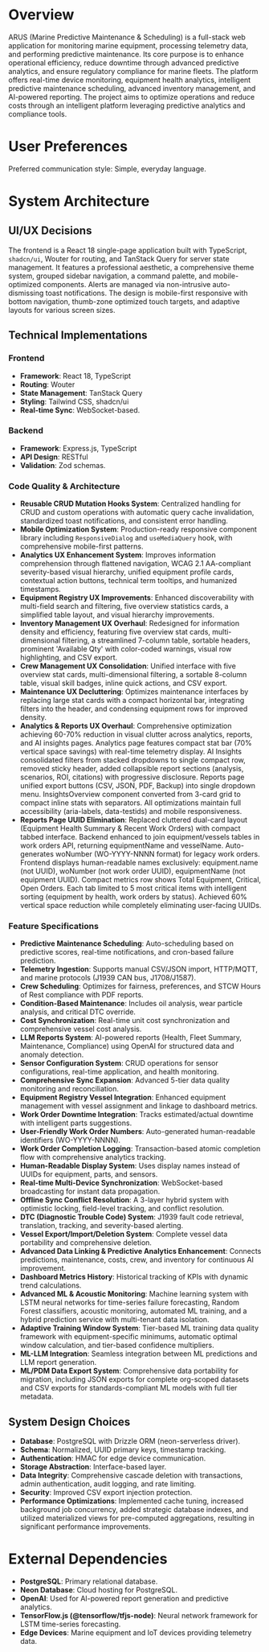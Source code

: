 # Overview

ARUS (Marine Predictive Maintenance & Scheduling) is a full-stack web application for monitoring marine equipment, processing telemetry data, and performing predictive maintenance. Its core purpose is to enhance operational efficiency, reduce downtime through advanced predictive analytics, and ensure regulatory compliance for marine fleets. The platform offers real-time device monitoring, equipment health analytics, intelligent predictive maintenance scheduling, advanced inventory management, and AI-powered reporting. The project aims to optimize operations and reduce costs through an intelligent platform leveraging predictive analytics and compliance tools.

# User Preferences

Preferred communication style: Simple, everyday language.

# System Architecture

## UI/UX Decisions

The frontend is a React 18 single-page application built with TypeScript, `shadcn/ui`, Wouter for routing, and TanStack Query for server state management. It features a professional aesthetic, a comprehensive theme system, grouped sidebar navigation, a command palette, and mobile-optimized components. Alerts are managed via non-intrusive auto-dismissing toast notifications. The design is mobile-first responsive with bottom navigation, thumb-zone optimized touch targets, and adaptive layouts for various screen sizes.

## Technical Implementations

### Frontend
- **Framework**: React 18, TypeScript
- **Routing**: Wouter
- **State Management**: TanStack Query
- **Styling**: Tailwind CSS, shadcn/ui
- **Real-time Sync**: WebSocket-based.

### Backend
- **Framework**: Express.js, TypeScript
- **API Design**: RESTful
- **Validation**: Zod schemas.

### Code Quality & Architecture
- **Reusable CRUD Mutation Hooks System**: Centralized handling for CRUD and custom operations with automatic query cache invalidation, standardized toast notifications, and consistent error handling.
- **Mobile Optimization System**: Production-ready responsive component library including `ResponsiveDialog` and `useMediaQuery` hook, with comprehensive mobile-first patterns.
- **Analytics UX Enhancement System**: Improves information comprehension through flattened navigation, WCAG 2.1 AA-compliant severity-based visual hierarchy, unified equipment profile cards, contextual action buttons, technical term tooltips, and humanized timestamps.
- **Equipment Registry UX Improvements**: Enhanced discoverability with multi-field search and filtering, five overview statistics cards, a simplified table layout, and visual hierarchy improvements.
- **Inventory Management UX Overhaul**: Redesigned for information density and efficiency, featuring five overview stat cards, multi-dimensional filtering, a streamlined 7-column table, sortable headers, prominent 'Available Qty' with color-coded warnings, visual row highlighting, and CSV export.
- **Crew Management UX Consolidation**: Unified interface with five overview stat cards, multi-dimensional filtering, a sortable 8-column table, visual skill badges, inline quick actions, and CSV export.
- **Maintenance UX Decluttering**: Optimizes maintenance interfaces by replacing large stat cards with a compact horizontal bar, integrating filters into the header, and condensing equipment rows for improved density.
- **Analytics & Reports UX Overhaul**: Comprehensive optimization achieving 60-70% reduction in visual clutter across analytics, reports, and AI insights pages. Analytics page features compact stat bar (70% vertical space savings) with real-time telemetry display. AI Insights consolidated filters from stacked dropdowns to single compact row, removed sticky header, added collapsible report sections (analysis, scenarios, ROI, citations) with progressive disclosure. Reports page unified export buttons (CSV, JSON, PDF, Backup) into single dropdown menu. InsightsOverview component converted from 3-card grid to compact inline stats with separators. All optimizations maintain full accessibility (aria-labels, data-testids) and mobile responsiveness.
- **Reports Page UUID Elimination**: Replaced cluttered dual-card layout (Equipment Health Summary & Recent Work Orders) with compact tabbed interface. Backend enhanced to join equipment/vessels tables in work orders API, returning equipmentName and vesselName. Auto-generates woNumber (WO-YYYY-NNNN format) for legacy work orders. Frontend displays human-readable names exclusively: equipment.name (not UUID), woNumber (not work order UUID), equipmentName (not equipment UUID). Compact metrics row shows Total Equipment, Critical, Open Orders. Each tab limited to 5 most critical items with intelligent sorting (equipment by health, work orders by status). Achieved 60% vertical space reduction while completely eliminating user-facing UUIDs.

### Feature Specifications
- **Predictive Maintenance Scheduling**: Auto-scheduling based on predictive scores, real-time notifications, and cron-based failure prediction.
- **Telemetry Ingestion**: Supports manual CSV/JSON import, HTTP/MQTT, and marine protocols (J1939 CAN bus, J1708/J1587).
- **Crew Scheduling**: Optimizes for fairness, preferences, and STCW Hours of Rest compliance with PDF reports.
- **Condition-Based Maintenance**: Includes oil analysis, wear particle analysis, and critical DTC override.
- **Cost Synchronization**: Real-time unit cost synchronization and comprehensive vessel cost analysis.
- **LLM Reports System**: AI-powered reports (Health, Fleet Summary, Maintenance, Compliance) using OpenAI for structured data and anomaly detection.
- **Sensor Configuration System**: CRUD operations for sensor configurations, real-time application, and health monitoring.
- **Comprehensive Sync Expansion**: Advanced 5-tier data quality monitoring and reconciliation.
- **Equipment Registry Vessel Integration**: Enhanced equipment management with vessel assignment and linkage to dashboard metrics.
- **Work Order Downtime Integration**: Tracks estimated/actual downtime with intelligent parts suggestions.
- **User-Friendly Work Order Numbers**: Auto-generated human-readable identifiers (WO-YYYY-NNNN).
- **Work Order Completion Logging**: Transaction-based atomic completion flow with comprehensive analytics tracking.
- **Human-Readable Display System**: Uses display names instead of UUIDs for equipment, parts, and sensors.
- **Real-time Multi-Device Synchronization**: WebSocket-based broadcasting for instant data propagation.
- **Offline Sync Conflict Resolution**: A 3-layer hybrid system with optimistic locking, field-level tracking, and conflict resolution.
- **DTC (Diagnostic Trouble Code) System**: J1939 fault code retrieval, translation, tracking, and severity-based alerting.
- **Vessel Export/Import/Deletion System**: Complete vessel data portability and comprehensive deletion.
- **Advanced Data Linking & Predictive Analytics Enhancement**: Connects predictions, maintenance, costs, crew, and inventory for continuous AI improvement.
- **Dashboard Metrics History**: Historical tracking of KPIs with dynamic trend calculations.
- **Advanced ML & Acoustic Monitoring**: Machine learning system with LSTM neural networks for time-series failure forecasting, Random Forest classifiers, acoustic monitoring, automated ML training, and a hybrid prediction service with multi-tenant data isolation.
- **Adaptive Training Window System**: Tier-based ML training data quality framework with equipment-specific minimums, automatic optimal window calculation, and tier-based confidence multipliers.
- **ML-LLM Integration**: Seamless integration between ML predictions and LLM report generation.
- **ML/PDM Data Export System**: Comprehensive data portability for migration, including JSON exports for complete org-scoped datasets and CSV exports for standards-compliant ML models with full tier metadata.

## System Design Choices
- **Database**: PostgreSQL with Drizzle ORM (neon-serverless driver).
- **Schema**: Normalized, UUID primary keys, timestamp tracking.
- **Authentication**: HMAC for edge device communication.
- **Storage Abstraction**: Interface-based layer.
- **Data Integrity**: Comprehensive cascade deletion with transactions, admin authentication, audit logging, and rate limiting.
- **Security**: Improved CSV export injection protection.
- **Performance Optimizations**: Implemented cache tuning, increased background job concurrency, added strategic database indexes, and utilized materialized views for pre-computed aggregations, resulting in significant performance improvements.

# External Dependencies

- **PostgreSQL**: Primary relational database.
- **Neon Database**: Cloud hosting for PostgreSQL.
- **OpenAI**: Used for AI-powered report generation and predictive analytics.
- **TensorFlow.js (@tensorflow/tfjs-node)**: Neural network framework for LSTM time-series forecasting.
- **Edge Devices**: Marine equipment and IoT devices providing telemetry data.